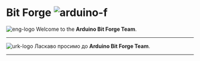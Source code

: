 # Bit Forge ![arduino-f]

[arduino-f]: https://img.shields.io/badge/-Arduino-00979D?style=flat&logo=Arduino&logoColor=white&cacheSeconds=3600
[eng-logo]: https://img.shields.io/badge/-eng-blue?style=flat-square&logo=googletranslate&logoColor=white&labelColor=grey&cacheSeconds=3600
[urk-logo]: https://img.shields.io/badge/-ukr-blue?style=flat-square&logo=googletranslate&logoColor=%23000000&labelColor=%23FFD800&color=%230056B9&cacheSeconds=3600

![eng-logo]
Welcome to the **Arduino Bit Forge Team**.

---

![urk-logo]
Ласкаво просимо до **Arduino Bit Forge Team**.

---

